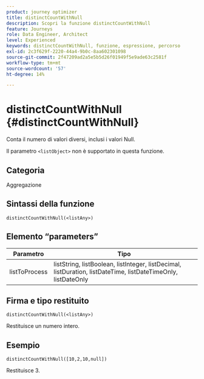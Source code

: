 ```yaml
---
product: journey optimizer
title: distinctCountWithNull
description: Scopri la funzione distinctCountWithNull
feature: Journeys
role: Data Engineer, Architect
level: Experienced
keywords: distinctCountWithNull, funzione, espressione, percorso
exl-id: 2c3f629f-2220-44a4-9b0c-8aa602301098
source-git-commit: 2f47209ad2a5e5b5d26f01949f5e9ade63c2581f
workflow-type: tm+mt
source-wordcount: '57'
ht-degree: 14%

---
```


# distinctCountWithNull {#distinctCountWithNull}

Conta il numero di valori diversi, inclusi i valori Null.

Il parametro `<listObject>` non è supportato in questa funzione.

## Categoria

Aggregazione

## Sintassi della funzione

`distinctCountWithNull(<listAny>)`

## Elemento “parameters”

| Parametro | Tipo |
|-----------|------------------|
| listToProcess | listString, listBoolean, listInteger, listDecimal, listDuration, listDateTime, listDateTimeOnly, listDateOnly |

## Firma e tipo restituito

`distinctCountWithNull(<listAny>)`

Restituisce un numero intero.

## Esempio

`distinctCountWithNull([10,2,10,null])`

Restituisce 3.
